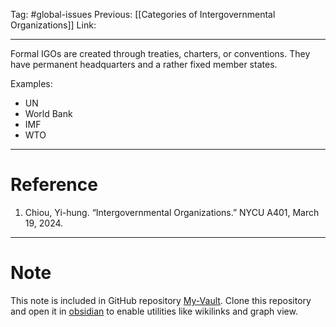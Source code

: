 Tag: #global-issues 
Previous: [[Categories of Intergovernmental Organizations]]
Link: 

---

Formal IGOs are created through treaties, charters, or conventions. They have permanent headquarters and a rather fixed member states.

Examples:

- UN
- World Bank
- IMF
- WTO

---

# Reference

1. Chiou, Yi-hung. “Intergovernmental Organizations.” NYCU A401, March 19, 2024.

---

# Note

This note is included in GitHub repository [My-Vault](https://github.com/LittleD3092/My-Vault.git). Clone this repository and open it in [obsidian](https://obsidian.md/) to enable utilities like wikilinks and graph view.
